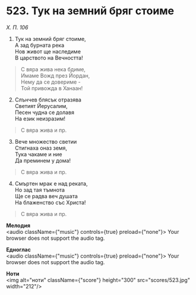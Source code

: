# 523. Тук на земний бряг стоиме

_Х. П. 106_

1. Тук на земний бряг стоиме,  
А зад бурната река  
Нов живот ще наследиме  
В царството на Вечността!  

> С вяра жива нека бдиме,  
> Имаме Вожд през Йордан,  
> Нему да се довериме -  
> Той привожда в Ханаан!

2. Слънчев блясък отразява  
Светият Йерусалим,  
Песен чудна се долавя  
На език неизразим!  

> С вяра жива и пр.  

3. Вече множество светии  
Стигнаха оназ земя,  
Тука чакаме и ние  
Да преминем у дома!  

> С вяра жива и пр.  

4. Смъртен мрак е над реката,  
Но зад тая тъмнота  
Ще се радва веч душата  
На блаженство със Христа!  

> С вяра жива и пр.

**Мелодия**  
<audio className={"music"} controls={true} preload={"none"}>
    <source src="mp3/523.mp3" type="audio/mpeg"/>
    Your browser does not support the audio tag.
</audio>

**Едноглас**  
<audio className={"music"} controls={true} preload={"none"}>
    <source src="transp/523.mp3" type="audio/mpeg"/>
    Your browser does not support the audio tag.
</audio>

**Ноти**  
<img alt="ноти" className={"score"} height="300" src="scores/523.jpg" width="212"/>
